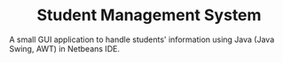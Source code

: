 <h1 align="center" id="title">Student Management System</h1>

<p id="description">A small GUI application to handle students' information using Java (Java Swing, AWT) in Netbeans IDE.</p>
